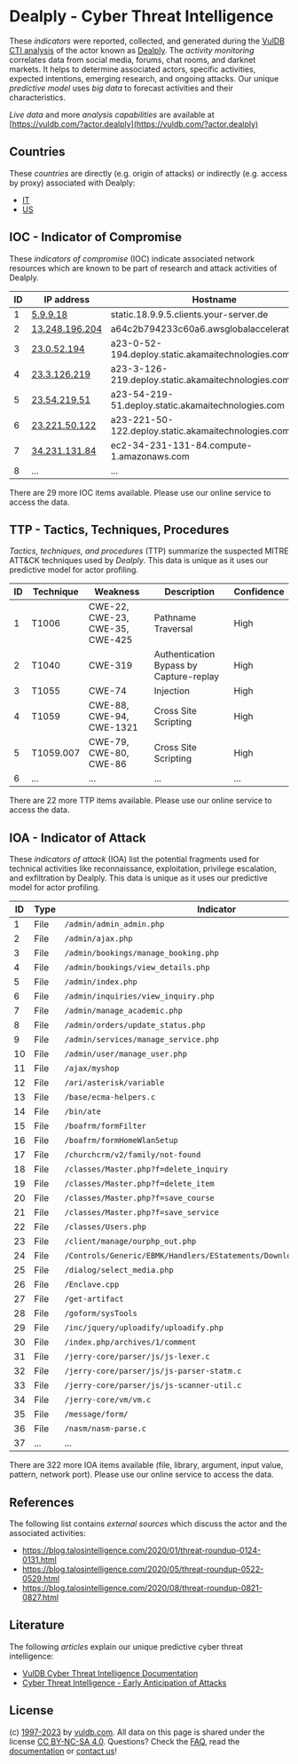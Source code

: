 # Dealply - Cyber Threat Intelligence

These _indicators_ were reported, collected, and generated during the [VulDB CTI analysis](https://vuldb.com/?kb.cti) of the actor known as [Dealply](https://vuldb.com/?actor.dealply). The _activity monitoring_ correlates data from social media, forums, chat rooms, and darknet markets. It helps to determine associated actors, specific activities, expected intentions, emerging research, and ongoing attacks. Our unique _predictive model_ uses _big data_ to forecast activities and their characteristics.

_Live data_ and more _analysis capabilities_ are available at [https://vuldb.com/?actor.dealply](https://vuldb.com/?actor.dealply)

## Countries

These _countries_ are directly (e.g. origin of attacks) or indirectly (e.g. access by proxy) associated with Dealply:

* [IT](https://vuldb.com/?country.it)
* [US](https://vuldb.com/?country.us)

## IOC - Indicator of Compromise

These _indicators of compromise_ (IOC) indicate associated network resources which are known to be part of research and attack activities of Dealply.

ID | IP address | Hostname | Campaign | Confidence
-- | ---------- | -------- | -------- | ----------
1 | [5.9.9.18](https://vuldb.com/?ip.5.9.9.18) | static.18.9.9.5.clients.your-server.de | - | High
2 | [13.248.196.204](https://vuldb.com/?ip.13.248.196.204) | a64c2b794233c60a6.awsglobalaccelerator.com | - | High
3 | [23.0.52.194](https://vuldb.com/?ip.23.0.52.194) | a23-0-52-194.deploy.static.akamaitechnologies.com | - | High
4 | [23.3.126.219](https://vuldb.com/?ip.23.3.126.219) | a23-3-126-219.deploy.static.akamaitechnologies.com | - | High
5 | [23.54.219.51](https://vuldb.com/?ip.23.54.219.51) | a23-54-219-51.deploy.static.akamaitechnologies.com | - | High
6 | [23.221.50.122](https://vuldb.com/?ip.23.221.50.122) | a23-221-50-122.deploy.static.akamaitechnologies.com | - | High
7 | [34.231.131.84](https://vuldb.com/?ip.34.231.131.84) | ec2-34-231-131-84.compute-1.amazonaws.com | - | Medium
8 | ... | ... | ... | ...

There are 29 more IOC items available. Please use our online service to access the data.

## TTP - Tactics, Techniques, Procedures

_Tactics, techniques, and procedures_ (TTP) summarize the suspected MITRE ATT&CK techniques used by _Dealply_. This data is unique as it uses our predictive model for actor profiling.

ID | Technique | Weakness | Description | Confidence
-- | --------- | -------- | ----------- | ----------
1 | T1006 | CWE-22, CWE-23, CWE-35, CWE-425 | Pathname Traversal | High
2 | T1040 | CWE-319 | Authentication Bypass by Capture-replay | High
3 | T1055 | CWE-74 | Injection | High
4 | T1059 | CWE-88, CWE-94, CWE-1321 | Cross Site Scripting | High
5 | T1059.007 | CWE-79, CWE-80, CWE-86 | Cross Site Scripting | High
6 | ... | ... | ... | ...

There are 22 more TTP items available. Please use our online service to access the data.

## IOA - Indicator of Attack

These _indicators of attack_ (IOA) list the potential fragments used for technical activities like reconnaissance, exploitation, privilege escalation, and exfiltration by Dealply. This data is unique as it uses our predictive model for actor profiling.

ID | Type | Indicator | Confidence
-- | ---- | --------- | ----------
1 | File | `/admin/admin_admin.php` | High
2 | File | `/admin/ajax.php` | High
3 | File | `/admin/bookings/manage_booking.php` | High
4 | File | `/admin/bookings/view_details.php` | High
5 | File | `/admin/index.php` | High
6 | File | `/admin/inquiries/view_inquiry.php` | High
7 | File | `/admin/manage_academic.php` | High
8 | File | `/admin/orders/update_status.php` | High
9 | File | `/admin/services/manage_service.php` | High
10 | File | `/admin/user/manage_user.php` | High
11 | File | `/ajax/myshop` | Medium
12 | File | `/ari/asterisk/variable` | High
13 | File | `/base/ecma-helpers.c` | High
14 | File | `/bin/ate` | Medium
15 | File | `/boafrm/formFilter` | High
16 | File | `/boafrm/formHomeWlanSetup` | High
17 | File | `/churchcrm/v2/family/not-found` | High
18 | File | `/classes/Master.php?f=delete_inquiry` | High
19 | File | `/classes/Master.php?f=delete_item` | High
20 | File | `/classes/Master.php?f=save_course` | High
21 | File | `/classes/Master.php?f=save_service` | High
22 | File | `/classes/Users.php` | High
23 | File | `/client/manage/ourphp_out.php` | High
24 | File | `/Controls/Generic/EBMK/Handlers/EStatements/DownloadEStatement.ashx` | High
25 | File | `/dialog/select_media.php` | High
26 | File | `/Enclave.cpp` | Medium
27 | File | `/get-artifact` | High
28 | File | `/goform/sysTools` | High
29 | File | `/inc/jquery/uploadify/uploadify.php` | High
30 | File | `/index.php/archives/1/comment` | High
31 | File | `/jerry-core/parser/js/js-lexer.c` | High
32 | File | `/jerry-core/parser/js/js-parser-statm.c` | High
33 | File | `/jerry-core/parser/js/js-scanner-util.c` | High
34 | File | `/jerry-core/vm/vm.c` | High
35 | File | `/message/form/` | High
36 | File | `/nasm/nasm-parse.c` | High
37 | ... | ... | ...

There are 322 more IOA items available (file, library, argument, input value, pattern, network port). Please use our online service to access the data.

## References

The following list contains _external sources_ which discuss the actor and the associated activities:

* https://blog.talosintelligence.com/2020/01/threat-roundup-0124-0131.html
* https://blog.talosintelligence.com/2020/05/threat-roundup-0522-0529.html
* https://blog.talosintelligence.com/2020/08/threat-roundup-0821-0827.html

## Literature

The following _articles_ explain our unique predictive cyber threat intelligence:

* [VulDB Cyber Threat Intelligence Documentation](https://vuldb.com/?kb.cti)
* [Cyber Threat Intelligence - Early Anticipation of Attacks](https://www.scip.ch/en/?labs.20201022)

## License

(c) [1997-2023](https://vuldb.com/?kb.changelog) by [vuldb.com](https://vuldb.com/?kb.about). All data on this page is shared under the license [CC BY-NC-SA 4.0](https://creativecommons.org/licenses/by-nc-sa/4.0/). Questions? Check the [FAQ](https://vuldb.com/?kb.faq), read the [documentation](https://vuldb.com/?kb) or [contact us](https://vuldb.com/?contact)!
